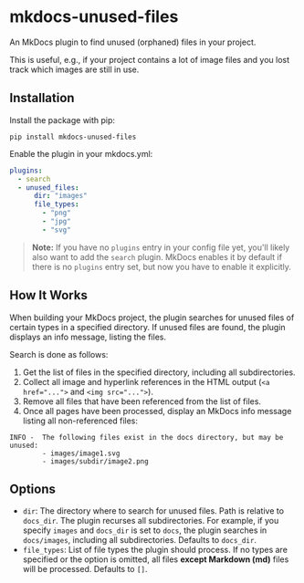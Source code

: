 # mkdocs-unused-files

An MkDocs plugin to find unused (orphaned) files in your project.

This is useful, e.g., if your project contains a lot of image files and you lost track which images are still in use.

## Installation

Install the package with pip:

```
pip install mkdocs-unused-files
```

Enable the plugin in your mkdocs.yml:

```yaml
plugins:
  - search
  - unused_files:
      dir: "images"
      file_types:
        - "png"
        - "jpg"
        - "svg"
```

> **Note:** If you have no `plugins` entry in your config file yet, you'll likely also want to add the `search` plugin. MkDocs enables it by default if there is no `plugins` entry set, but now you have to enable it explicitly.

## How It Works

When building your MkDocs project, the plugin searches for unused files of certain types in a specified directory. If unused files are found, the plugin displays an info message, listing the files.

Search is done as follows:

1. Get the list of files in the specified directory, including all subdirectories.
2. Collect all image and hyperlink references in the HTML output (`<a href="...">` and `<img src="...">`).
3. Remove all files that have been referenced from the list of files.
4. Once all pages have been processed, display an MkDocs info message listing all non-referenced files:

```
INFO -  The following files exist in the docs directory, but may be unused:
        - images/image1.svg
        - images/subdir/image2.png 
```

## Options

* `dir`: The directory where to search for unused files. Path is relative to `docs_dir`. The plugin recurses all subdirectories. For example, if you specify `images` and `docs_dir` is set to `docs`, the plugin searches in `docs/images`, including all subdirectories. Defaults to `docs_dir`.
* `file_types`: List of file types the plugin should process. If no types are specified or the option is omitted, all files **except Markdown (md)** files will be processed. Defaults to `[]`.
